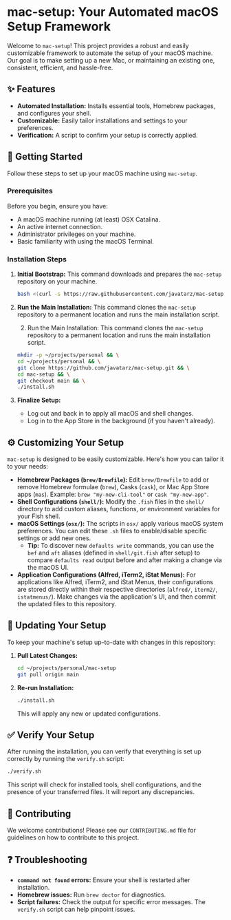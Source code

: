 # mac-setup: Your Automated macOS Setup Framework

Welcome to `mac-setup`! This project provides a robust and easily customizable framework to automate the setup of your macOS machine. Our goal is to make setting up a new Mac, or maintaining an existing one, consistent, efficient, and hassle-free.

## ✨ Features

*   **Automated Installation:** Installs essential tools, Homebrew packages, and configures your shell.
*   **Customizable:** Easily tailor installations and settings to your preferences.
*   **Verification:** A script to confirm your setup is correctly applied.

## 🚀 Getting Started

Follow these steps to set up your macOS machine using `mac-setup`.

### Prerequisites

Before you begin, ensure you have:

*   A macOS machine running (at least) OSX Catalina.
*   An active internet connection.
*   Administrator privileges on your machine.
*   Basic familiarity with using the macOS Terminal.

### Installation Steps

1.  **Initial Bootstrap:**
    This command downloads and prepares the `mac-setup` repository on your machine.

    ```bash
    bash <(curl -s https://raw.githubusercontent.com/javatarz/mac-setup/apple-silicon/bootstrap.sh)
    ```



3.  **Run the Main Installation:**
    This command clones the `mac-setup` repository to a permanent location and runs the main installation script.

    2.  Run the Main Installation:
    This command clones the `mac-setup` repository to a permanent location and runs the main installation script.

    ```bash
    mkdir -p ~/projects/personal && \
    cd ~/projects/personal && \
    git clone https://github.com/javatarz/mac-setup.git && \
    cd mac-setup && \
    git checkout main && \
    ./install.sh
    ```

4.  **Finalize Setup:**
    *   Log out and back in to apply all macOS and shell changes.
    *   Log in to the App Store in the background (if you haven't already).

## ⚙️ Customizing Your Setup

`mac-setup` is designed to be easily customizable. Here's how you can tailor it to your needs:

*   **Homebrew Packages (`brew/Brewfile`):**
    Edit `brew/Brewfile` to add or remove Homebrew formulae (`brew`), Casks (`cask`), or Mac App Store apps (`mas`).
    Example: `brew "my-new-cli-tool"` or `cask "my-new-app"`.
*   **Shell Configurations (`shell/`):**
    Modify the `.fish` files in the `shell/` directory to add custom aliases, functions, or environment variables for your Fish shell.
*   **macOS Settings (`osx/`):**
    The scripts in `osx/` apply various macOS system preferences. You can edit these `.sh` files to enable/disable specific settings or add new ones.
    *   **Tip:** To discover new `defaults write` commands, you can use the `bef` and `aft` aliases (defined in `shell/git.fish` after setup) to compare `defaults read` output before and after making a change via the macOS UI.
*   **Application Configurations (Alfred, iTerm2, iStat Menus):**
    For applications like Alfred, iTerm2, and iStat Menus, their configurations are stored directly within their respective directories (`alfred/`, `iterm2/`, `istatmenus/`). Make changes via the application's UI, and then commit the updated files to this repository.

## 🔄 Updating Your Setup

To keep your machine's setup up-to-date with changes in this repository:

1.  **Pull Latest Changes:**
    ```bash
    cd ~/projects/personal/mac-setup
    git pull origin main
    ```
2.  **Re-run Installation:**
    ```bash
    ./install.sh
    ```
    This will apply any new or updated configurations.

## ✅ Verify Your Setup

After running the installation, you can verify that everything is set up correctly by running the `verify.sh` script:

```bash
./verify.sh
```

This script will check for installed tools, shell configurations, and the presence of your transferred files. It will report any discrepancies.

## 🤝 Contributing

We welcome contributions! Please see our `CONTRIBUTING.md` file for guidelines on how to contribute to this project.

## ❓ Troubleshooting

*   **`command not found` errors:** Ensure your shell is restarted after installation.
*   **Homebrew issues:** Run `brew doctor` for diagnostics.
*   **Script failures:** Check the output for specific error messages. The `verify.sh` script can help pinpoint issues.